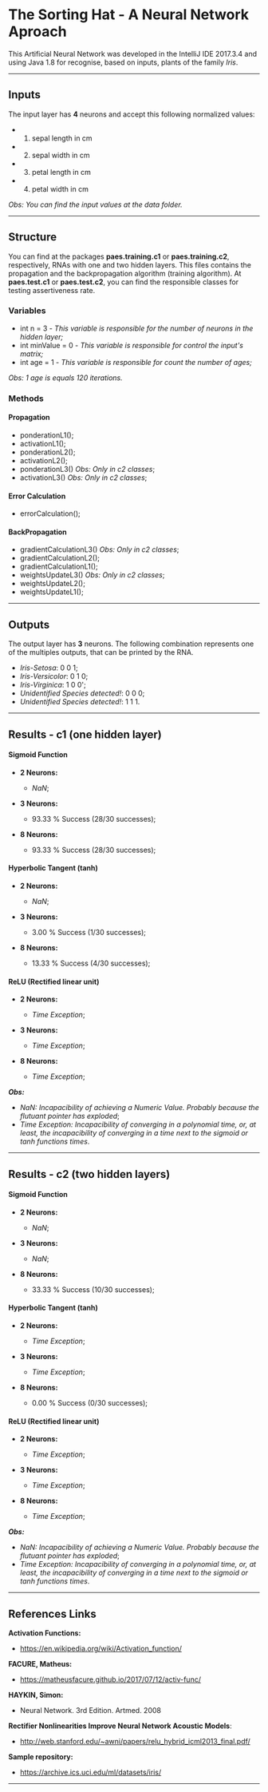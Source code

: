 # The Sorting Hat - A Neural Network Aproach #

This Artificial Neural Network was developed in the IntelliJ IDE 2017.3.4 and using Java 1.8 for recognise, based on inputs, plants of the family _Iris_.

-----------------------------------------------

## Inputs ##

The input layer has __4__ neurons and accept this following normalized values:

* 1. sepal length in cm 
* 2. sepal width in cm 
* 3. petal length in cm 
* 4. petal width in cm 

_Obs: You can find the input values at the data folder._

----------------------------

## Structure ##

You can find at the packages __paes.training.c1__ or __paes.training.c2__, respectively, RNAs with one and two hidden layers. This files contains the propagation and the backpropagation algorithm (training algorithm). At __paes.test.c1__ or __paes.test.c2__, you can find the responsible classes for testing assertiveness rate.

### Variables ###

* int n = 3 - _This variable is responsible for the number of neurons in the hidden layer;_
* int minValue = 0 - _This variable is responsible for control the input's matrix;_
* int age = 1 - _This variable is responsible for count the number of ages;_

_Obs: 1 age is equals 120 iterations._

### Methods ###

#### Propagation ####
* ponderationL1();
* activationL1();
* ponderationL2();
* activationL2();
* ponderationL3() _Obs: Only in c2 classes_;
* activationL3() _Obs: Only in c2 classes_;

#### Error Calculation ####
* errorCalculation();

#### BackPropagation ####
* gradientCalculationL3() _Obs: Only in c2 classes_;
* gradientCalculationL2();
* gradientCalculationL1();
* weightsUpdateL3() _Obs: Only in c2 classes_;
* weightsUpdateL2();
* weightsUpdateL1();
---------------------------------------

## Outputs ##

The output layer has __3__ neurons. The following combination represents one of the multiples outputs, that can be printed by the RNA.

* _Iris-Setosa_: 0 0 1;
* _Iris-Versicolor_: 0 1 0;
* _Iris-Virginica_: 1 0 0';
* _Unidentified Species detected!_: 0 0 0;
* _Unidentified Species detected!_: 1 1 1.

----------------------------

## Results - c1 (one hidden layer)

#### Sigmoid Function ####

* __2 Neurons:__
  * _NaN_;
 
* __3 Neurons:__
  * 93.33 % Success (28/30 successes);
 
* __8 Neurons:__
  * 93.33 % Success (28/30 successes);

#### Hyperbolic Tangent (tanh) ####

* __2 Neurons:__
  * _NaN_;
 
* __3 Neurons:__
  * 3.00 % Success (1/30 successes);
 
* __8 Neurons:__
  * 13.33 % Success (4/30 successes);

#### ReLU (Rectified linear unit) ####

* __2 Neurons:__
  * _Time Exception_;
 
* __3 Neurons:__
  * _Time Exception_;
 
* __8 Neurons:__
  * _Time Exception_;
  
 ___Obs:___ 
 * _NaN: Incapacibility of achieving a Numeric Value. Probably because the flutuant pointer has exploded_;
 * _Time Exception: Incapacibility of converging in a polynomial time, or, at least, the incapacibility of converging in a time next to the sigmoid or tanh functions times_.
---------------------------------------

## Results - c2 (two hidden layers)

#### Sigmoid Function ####

* __2 Neurons:__
  * _NaN_;
 
* __3 Neurons:__
  * _NaN_;
 
* __8 Neurons:__
  * 33.33 % Success (10/30 successes);

#### Hyperbolic Tangent (tanh) ####

* __2 Neurons:__
  * _Time Exception_;
 
* __3 Neurons:__
  * _Time Exception_;
 
* __8 Neurons:__
  * 0.00 % Success (0/30 successes);

#### ReLU (Rectified linear unit) ####

* __2 Neurons:__
  * _Time Exception_;
 
* __3 Neurons:__
  * _Time Exception_;
 
* __8 Neurons:__
  * _Time Exception_;
  
 ___Obs:___ 
 * _NaN: Incapacibility of achieving a Numeric Value. Probably because the flutuant pointer has exploded_;
 * _Time Exception: Incapacibility of converging in a polynomial time, or, at least, the incapacibility of converging in a time next to the sigmoid or tanh functions times_.
---------------------------------------

## References Links ##

__Activation Functions:__
* <https://en.wikipedia.org/wiki/Activation_function/>

__FACURE, Matheus:__
* <https://matheusfacure.github.io/2017/07/12/activ-func/>

__HAYKIN, Simon:__ 
* Neural Network. 3rd Edition. Artmed. 2008

__Rectifier Nonlinearities Improve Neural Network Acoustic Models__:
* <http://web.stanford.edu/~awni/papers/relu_hybrid_icml2013_final.pdf/>

__Sample repository:__
* <https://archive.ics.uci.edu/ml/datasets/iris/>

--------------------------------------------------
